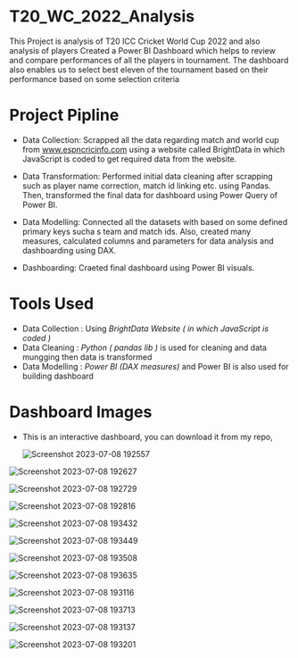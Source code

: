 # T20_WC_2022_Analysis
This Project is analysis of T20 ICC Cricket World Cup 2022 and also analysis of players
Created a Power BI Dashboard which helps to review and compare performances of all the players in tournament. The dashboard also enables us to select best eleven of the tournament based on their performance based on some selection criteria


# Project Pipline

- Data Collection:
  Scrapped all the data regarding match and world cup from www.espncricinfo.com using a website called BrightData in which JavaScript is coded to get required data 
  from the website. 

- Data Transformation:
  Performed initial data cleaning after scrapping such as player name correction, match id linking etc. using Pandas.
  Then, transformed the final data for dashboard 
  using Power Query of Power BI.

- Data Modelling:
  Connected all the datasets with based on some defined primary keys sucha s team and match ids. Also, created many measures, calculated columns and parameters for 
  data analysis and dashboarding using DAX.

- Dashboarding:
  Craeted final dashboard using Power BI visuals.

# Tools Used 
 - Data Collection : Using _BrightData Website ( in which JavaScript is coded )_
 - Data Cleaning : _Python ( pandas lib )_ is used for cleaning and data mungging then data is transformed
 - Data Modelling : _Power BI (DAX measures)_ and Power BI is also used for building dashboard

# Dashboard Images
 - This is an interactive dashboard, you can download it from my repo,

   ![Screenshot 2023-07-08 192557](https://github.com/codev-8/T20_WC_2022_Analysis/assets/72451060/4afe8a53-517f-4941-be58-b93eabdd39e9)

   
![Screenshot 2023-07-08 192627](https://github.com/codev-8/T20_WC_2022_Analysis/assets/72451060/f6adf119-30bc-47a2-a879-11628aa03e93)


![Screenshot 2023-07-08 192729](https://github.com/codev-8/T20_WC_2022_Analysis/assets/72451060/7c85587e-b940-4ad2-bbe1-a10a5177241a)


![Screenshot 2023-07-08 192816](https://github.com/codev-8/T20_WC_2022_Analysis/assets/72451060/5b242afb-f95d-4781-a541-90c738ff97fc)

![Screenshot 2023-07-08 193432](https://github.com/codev-8/T20_WC_2022_Analysis/assets/72451060/1e58d620-ba8d-4771-9bb1-09e75af32b8b)

![Screenshot 2023-07-08 193449](https://github.com/codev-8/T20_WC_2022_Analysis/assets/72451060/3a845685-1bdf-4325-9279-80d21fac019a)


![Screenshot 2023-07-08 193508](https://github.com/codev-8/T20_WC_2022_Analysis/assets/72451060/eec560fe-b515-44d9-9048-f631c7905198)

![Screenshot 2023-07-08 193635](https://github.com/codev-8/T20_WC_2022_Analysis/assets/72451060/97e667f6-2269-49ce-a81a-3a9ae1abdb45)

![Screenshot 2023-07-08 193116](https://github.com/codev-8/T20_WC_2022_Analysis/assets/72451060/6eb7cb46-b720-4be7-8afa-aeadd679c425)

![Screenshot 2023-07-08 193713](https://github.com/codev-8/T20_WC_2022_Analysis/assets/72451060/5d8d8c26-73cb-4ea9-9125-e7bfd94656ae)

![Screenshot 2023-07-08 193137](https://github.com/codev-8/T20_WC_2022_Analysis/assets/72451060/1460946d-d030-4e92-a76a-969120902938)


![Screenshot 2023-07-08 193201](https://github.com/codev-8/T20_WC_2022_Analysis/assets/72451060/57c7d933-c401-48cd-9ae4-592bbe49a73c)








